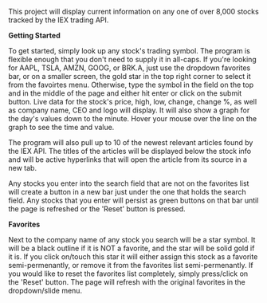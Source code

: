 This project will display current information on any one of over 8,000 stocks tracked by the IEX trading API.

**Getting Started**

To get started, simply look up any stock's trading symbol. The program is flexible enough that you don't need to 
supply it in all-caps. If you're looking for AAPL, TSLA, AMZN, GOOG, or BRK.A, just use the dropdown favorites bar, or on a smaller screen, the gold star in the top right corner to select it from the favoirtes menu. Otherwise, type the symbol in the field on the top and in the middle of the page and either hit enter or click on the submit button. Live data for the stock's price, high, low, change, change %, as well as company name, CEO and logo will display. It will also show a graph for the day's values down to the minute. Hover your mouse over the line on the graph to see the time and value. 

The program will also pull up to 10 of the newest relevant articles found by the IEX API. The titles of the articles will be displayed below the stock info and will be active hyperlinks that will open the article from its source in a new tab.

Any stocks you enter into the search field that are not on the favorites list will create a button in a new bar just under the one that holds the search field. Any stocks that you enter will persist as green buttons on that bar until the page is refreshed or the 'Reset' button is pressed.

**Favorites**

Next to the company name of any stock you search will be a star symbol. It will be a black outline if it is NOT a favorite, and the star will be solid gold if it is. If you click on/touch this star it will either assign this stock as a favorite semi-permenantly, or remove it from the favorites list semi-permenantly. If you would like to reset the favorites list completely, simply press/click on the 'Reset' button. The page will refresh with the original favorites in the dropdown/slide menu.